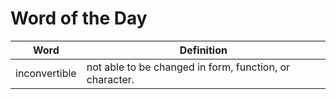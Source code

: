 # Word of the Day

|Word|Definition|
|---|---|
|inconvertible|not able to be changed in form, function, or character.|